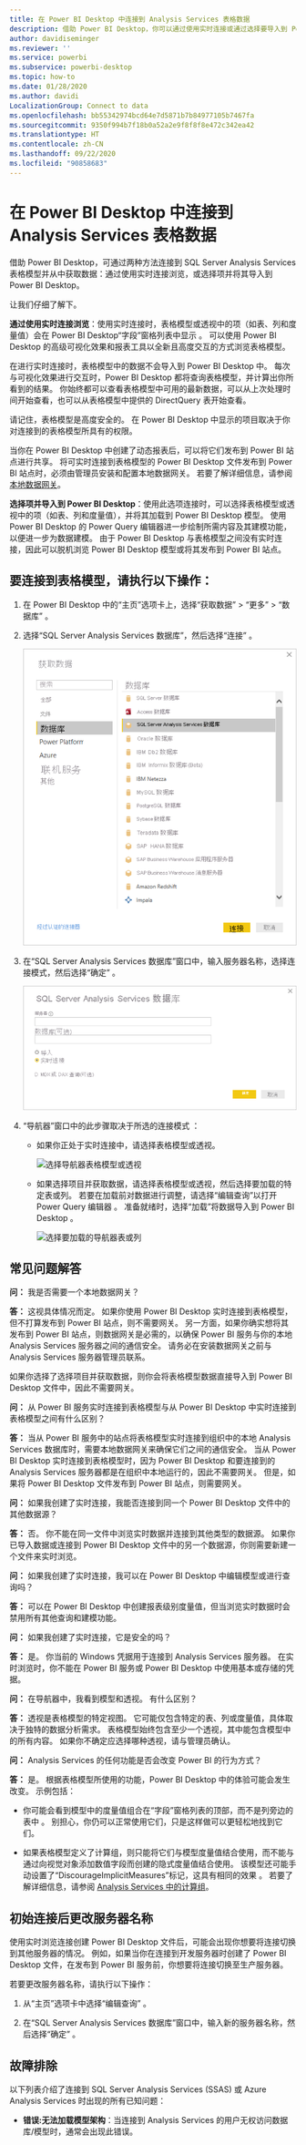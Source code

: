 ```yaml
---
title: 在 Power BI Desktop 中连接到 Analysis Services 表格数据
description: 借助 Power BI Desktop，你可以通过使用实时连接或通过选择要导入到 Power BI Desktop 的项来连接到 SQL Server Analysis Services 表格模型并从中获取数据。
author: davidiseminger
ms.reviewer: ''
ms.service: powerbi
ms.subservice: powerbi-desktop
ms.topic: how-to
ms.date: 01/28/2020
ms.author: davidi
LocalizationGroup: Connect to data
ms.openlocfilehash: bb55342974bcd64e7d5871b7b84977105b7467fa
ms.sourcegitcommit: 9350f994b7f18b0a52a2e9f8f8f8e472c342ea42
ms.translationtype: HT
ms.contentlocale: zh-CN
ms.lasthandoff: 09/22/2020
ms.locfileid: "90858683"
---
```

# <a name="connect-to-analysis-services-tabular-data-in-power-bi-desktop"></a>在 Power BI Desktop 中连接到 Analysis Services 表格数据
借助 Power BI Desktop，可通过两种方法连接到 SQL Server Analysis Services 表格模型并从中获取数据：通过使用实时连接浏览，或选择项并将其导入到 Power BI Desktop。

让我们仔细了解下。

**通过使用实时连接浏览**：使用实时连接时，表格模型或透视中的项（如表、列和度量值）会在 Power BI Desktop“字段”窗格列表中显示  。 可以使用 Power BI Desktop 的高级可视化效果和报表工具以全新且高度交互的方式浏览表格模型。

在进行实时连接时，表格模型中的数据不会导入到 Power BI Desktop 中。 每次与可视化效果进行交互时，Power BI Desktop 都将查询表格模型，并计算出你所看到的结果。 你始终都可以查看表格模型中可用的最新数据，可以从上次处理时间开始查看，也可以从表格模型中提供的 DirectQuery 表开始查看。 

请记住，表格模型是高度安全的。 在 Power BI Desktop 中显示的项目取决于你对连接到的表格模型所具有的权限。

当你在 Power BI Desktop 中创建了动态报表后，可以将它们发布到 Power BI 站点进行共享。 将可实时连接到表格模型的 Power BI Desktop 文件发布到 Power BI 站点时，必须由管理员安装和配置本地数据网关。 若要了解详细信息，请参阅[本地数据网关](service-gateway-onprem.md)。

**选择项并导入到 Power BI Desktop**：使用此选项连接时，可以选择表格模型或透视中的项（如表、列和度量值），并将其加载到 Power BI Desktop 模型。 使用 Power BI Desktop 的 Power Query 编辑器进一步绘制所需内容及其建模功能，以便进一步为数据建模。 由于 Power BI Desktop 与表格模型之间没有实时连接，因此可以脱机浏览 Power BI Desktop 模型或将其发布到 Power BI 站点。

## <a name="to-connect-to-a-tabular-model"></a>要连接到表格模型，请执行以下操作：
1. 在 Power BI Desktop 中的“主页”选项卡上，选择“获取数据” > “更多” > “数据库”     。
   
1. 选择“SQL Server Analysis Services 数据库”，然后选择“连接”   。
   
   ![选择 SQL Server Analysis Services 数据库](media/desktop-analysis-services-tabular-data/pbid_sqlas_getdata_as.png)
3. 在“SQL Server Analysis Services 数据库”窗口中，输入服务器名称，选择连接模式，然后选择“确定”    。
   
   ![SQL Server Analysis Services 数据库窗口](media/desktop-analysis-services-tabular-data/pbid_sqlas_getdata_as_server.png)
4. “导航器”窗口中的此步骤取决于所选的连接模式  ：

   - 如果你正处于实时连接中，请选择表格模型或透视。
  
      ![选择导航器表格模型或透视](media/desktop-analysis-services-tabular-data/pbid_sqlas_getdata_as_live.png)
   - 如果选择项目并获取数据，请选择表格模型或透视，然后选择要加载的特定表或列。 若要在加载前对数据进行调整，请选择“编辑查询”以打开 Power Query 编辑器  。 准备就绪时，选择“加载”将数据导入到 Power BI Desktop  。

      ![选择要加载的导航器表或列](media/desktop-analysis-services-tabular-data/pbid_sqlas_getdata_as_select.png)

## <a name="frequently-asked-questions"></a>常见问题解答
**问：** 我是否需要一个本地数据网关？

**答：** 这视具体情况而定。 如果你使用 Power BI Desktop 实时连接到表格模型，但不打算发布到 Power BI 站点，则不需要网关。 另一方面，如果你确实想将其发布到 Power BI 站点，则数据网关是必需的，以确保 Power BI 服务与你的本地 Analysis Services 服务器之间的通信安全。 请务必在安装数据网关之前与 Analysis Services 服务器管理员联系。

如果你选择了选择项目并获取数据，则你会将表格模型数据直接导入到 Power BI Desktop 文件中，因此不需要网关。

**问：** 从 Power BI 服务实时连接到表格模型与从 Power BI Desktop 中实时连接到表格模型之间有什么区别？

**答：** 当从 Power BI 服务中的站点将表格模型实时连接到组织中的本地 Analysis Services 数据库时，需要本地数据网关来确保它们之间的通信安全。 当从 Power BI Desktop 实时连接到表格模型时，因为 Power BI Desktop 和要连接到的 Analysis Services 服务器都是在组织中本地运行的，因此不需要网关。 但是，如果将 Power BI Desktop 文件发布到 Power BI 站点，则需要网关。

**问：** 如果我创建了实时连接，我能否连接到同一个 Power BI Desktop 文件中的其他数据源？

**答：** 否。 你不能在同一文件中浏览实时数据并连接到其他类型的数据源。 如果你已导入数据或连接到 Power BI Desktop 文件中的另一个数据源，你则需要新建一个文件来实时浏览。

**问：** 如果我创建了实时连接，我可以在 Power BI Desktop 中编辑模型或进行查询吗？

**答：** 可以在 Power BI Desktop 中创建报表级别度量值，但当浏览实时数据时会禁用所有其他查询和建模功能。

**问：** 如果我创建了实时连接，它是安全的吗？

**答：** 是。 你当前的 Windows 凭据用于连接到 Analysis Services 服务器。 在实时浏览时，你不能在 Power BI 服务或 Power BI Desktop 中使用基本或存储的凭据。

**问：** 在导航器中，我看到模型和透视。 有什么区别？

**答：** 透视是表格模型的特定视图。 它可能仅包含特定的表、列或度量值，具体取决于独特的数据分析需求。 表格模型始终包含至少一个透视，其中能包含模型中的所有内容。 如果你不确定应选择哪种透视，请与管理员确认。

**问：** Analysis Services 的任何功能是否会改变 Power BI 的行为方式？

**答：** 是。 根据表格模型所使用的功能，Power BI Desktop 中的体验可能会发生改变。 示例包括：
* 你可能会看到模型中的度量值组合在“字段”窗格列表的顶部，而不是列旁边的表中  。 别担心，你仍可以正常使用它们，只是这样做可以更轻松地找到它们。

* 如果表格模型定义了计算组，则只能将它们与模型度量值结合使用，而不能与通过向视觉对象添加数值字段而创建的隐式度量值结合使用。 该模型还可能手动设置了“DiscourageImplicitMeasures”标记，这具有相同的效果  。 若要了解详细信息，请参阅 [Analysis Services 中的计算组](/analysis-services/tabular-models/calculation-groups#benefits)。

## <a name="to-change-the-server-name-after-initial-connection"></a>初始连接后更改服务器名称
使用实时浏览连接创建 Power BI Desktop 文件后，可能会出现你想要将连接切换到其他服务器的情况。 例如，如果当你在连接到开发服务器时创建了 Power BI Desktop 文件，在发布到 Power BI 服务前，你想要将连接切换至生产服务器。

若要更改服务器名称，请执行以下操作：

1. 从“主页”选项卡中选择“编辑查询”   。

2. 在“SQL Server Analysis Services 数据库”窗口中，输入新的服务器名称，然后选择“确定”    。

   
## <a name="troubleshooting"></a>故障排除 
以下列表介绍了连接到 SQL Server Analysis Services (SSAS) 或 Azure Analysis Services 时出现的所有已知问题： 

* **错误:无法加载模型架构**：当连接到 Analysis Services 的用户无权访问数据库/模型时，通常会出现此错误。